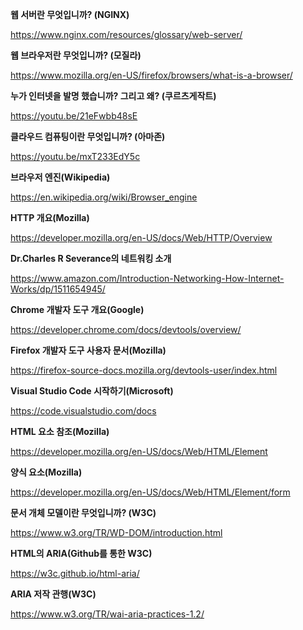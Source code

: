 **웹 서버란 무엇입니까? (NGINX)**

https://www.nginx.com/resources/glossary/web-server/

**웹 브라우저란 무엇입니까? (모질라)**

https://www.mozilla.org/en-US/firefox/browsers/what-is-a-browser/

**누가 인터넷을 발명 했습니까? 그리고 왜? (쿠르츠게작트)**

https://youtu.be/21eFwbb48sE

**클라우드 컴퓨팅이란 무엇입니까? (아마존)**

https://youtu.be/mxT233EdY5c

**브라우저 엔진(Wikipedia)**

https://en.wikipedia.org/wiki/Browser_engine

**HTTP 개요(Mozilla)**

https://developer.mozilla.org/en-US/docs/Web/HTTP/Overview

**Dr.Charles R Severance의 네트워킹 소개**

https://www.amazon.com/Introduction-Networking-How-Internet-Works/dp/1511654945/

**Chrome 개발자 도구 개요(Google)**

https://developer.chrome.com/docs/devtools/overview/

**Firefox 개발자 도구 사용자 문서(Mozilla)**

https://firefox-source-docs.mozilla.org/devtools-user/index.html

**Visual Studio Code 시작하기(Microsoft)**

https://code.visualstudio.com/docs

**HTML 요소 참조(Mozilla)**

https://developer.mozilla.org/en-US/docs/Web/HTML/Element

**양식 요소(Mozilla)**

https://developer.mozilla.org/en-US/docs/Web/HTML/Element/form

**문서 개체 모델이란 무엇입니까? (W3C)**

https://www.w3.org/TR/WD-DOM/introduction.html

**HTML의 ARIA(Github를 통한 W3C)**

https://w3c.github.io/html-aria/

**ARIA 저작 관행(W3C)**

https://www.w3.org/TR/wai-aria-practices-1.2/

